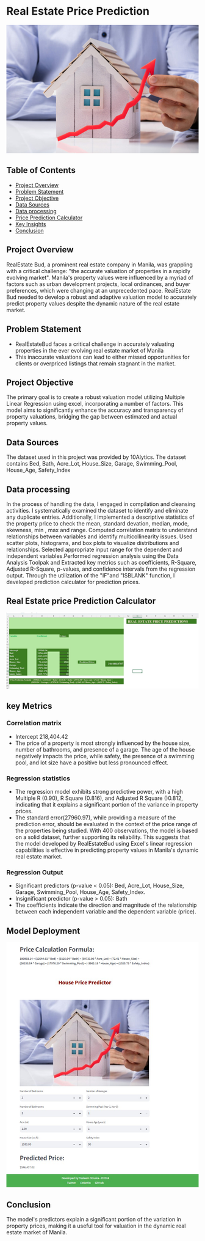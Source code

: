 # Real Estate Price Prediction

![House Image](housing.jpg)


## Table of Contents
- [Project Overview](#project-overview)
- [Problem Statement](#problem-statement)
- [Project Objective](#project-objective)
- [Data Sources](#data-sources)
- [Data processing](#data-processing)
- [Price Prediction Calculator](#Prediction-Calculator)
- [Key Insights](#key-insights)
- [Conclusion](#conclusion)

## Project Overview
RealEstate Bud, a prominent real estate company in Manila, was grappling with a critical challenge: "the accurate valuation of properties in a rapidly evolving market". Manila's property values were influenced by a myriad of factors such as urban development projects, local ordinances, and buyer preferences, which were changing at an unprecedented pace. RealEstate Bud needed to develop a robust and adaptive valuation model to accurately predict property values despite the dynamic nature of the real estate market. 

## Problem Statement
- RealEstateBud faces a critical challenge in accurately valuating properties in the ever evolving real estate market of Manila
- This inaccurate valuations can lead to either missed opportunities for clients or overpriced listings that remain stagnant in the market.

## Project Objective
The primary goal is to create a robust valuation model utilizing Multiple Linear Regression using excel, incorporating a number of factors. This model aims to significantly enhance the accuracy and transparency of property valuations, bridging the gap between estimated and actual property values.

## Data Sources
The dataset used in this project was provided by 10Alytics. The dataset contains Bed, Bath, Acre_Lot, House_Size, Garage, Swimming_Pool, House_Age, Safety_Index

## Data processing
In the process of handling the data, I engaged in compilation and cleansing activities. I systematically examined the dataset to identify and eliminate any duplicate entries. Additionally, I implemented a descriptive statistics of the property price to check the mean, standard devation, median, mode, skewness, min , max and range. Computed correlation matrix to understand relationships between variables and identify multicollinearity issues. Used scatter plots, histograms, and box plots to visualize distributions and relationships. Selected appropriate input range for the dependent and independent variables.Performed regression analysis using the Data Analysis Toolpak and Extracted key metrics such as coefficients, R-Square, Adjusted R-Square, p-values, and confidence intervals from the regression output. Through the utilization of the "IF"and "ISBLANK" function, I developed prediction calculator for prediction prices.


## Real Estate price Prediction Calculator

![Predictor Image](Predictor.jpg)

## key Metrics
### Correlation matrix
- Intercept 218,404.42
- The price of a property is most strongly influenced by the house size, number of bathrooms, and presence of a garage. The age of the house negatively impacts the price, while safety, the presence of a swimming pool, and lot size have a positive but less pronounced effect.
### Regression statistics
- The regression model exhibits strong predictive power, with a high Multiple R (0.90), R Square (0.816), and Adjusted R Square ()0.812, indicating that it explains a significant portion of the variance in property prices.
- The standard error(27960.97), while providing a measure of the prediction error, should be evaluated in the context of the price range of the properties being studied. With 400 observations, the model is based on a solid dataset, further supporting its reliability. This suggests that the model developed by RealEstateBud using Excel's linear regression capabilities is effective in predicting property values in Manila's dynamic real estate market.
### Regression Output
- Significant predictors (p-value < 0.05): Bed, Acre_Lot, House_Size, Garage, Swimming_Pool, House_Age, Safety_Index.
- Insignificant predictor (p-value > 0.05): Bath
- The coefficients indicate the direction and magnitude of the relationship between each independent variable and the dependent variable (price).

## Model Deployment
![House Image](housing2.jpg)

## Conclusion
The model's predictors explain a significant portion of the variation in property prices, making it a useful tool for valuation in the dynamic real estate market of Manila.
